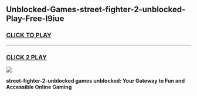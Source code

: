 
## Unblocked-Games-street-fighter-2-unblocked-Play-Free-l9iue
<h3>
<a href="https://premium76.site?title=street-fighter-2-unblocked&ref=12A">CLICK TO PLAY</a></h3>
<hr>

<h3>
<a href="https://premium76.site?title=street-fighter-2-unblocked&ref=12A">CLICK 2 PLAY</a>
  
</h3>

<a href="https://premium76.site?title=street-fighter-2-unblocked&ref=12A"><img src="https://clearcache.store/games.png"></a>


**street-fighter-2-unblocked games unblocked: Your Gateway to Fun and Accessible Online Gaming**

